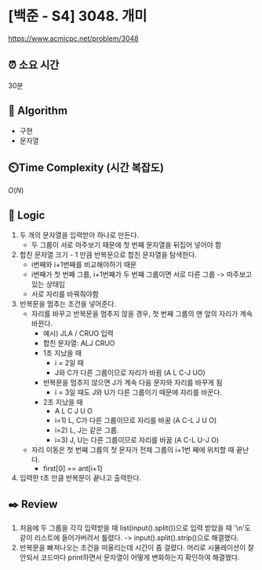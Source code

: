 # [백준 - S4] 3048. 개미
https://www.acmicpc.net/problem/3048

## ⏰  **소요 시간**
30분

## :pushpin: **Algorithm**
- 구현
- 문자열

## ⏲️**Time Complexity (시간 복잡도)**
$O(N)$

## :round_pushpin: **Logic**
1. 두 개의 문자열을 입력받아 하나로 만든다.
    - 두 그룹이 서로 마주보기 때문에 첫 번째 문자열을 뒤집어 넣어야 함
2. 합친 문자열 크기 - 1 만큼 반복문으로 합친 문자열을 탐색한다.
    - i번째와 i+1번째를 비교해야하기 때문
    - i번째가 첫 번째 그룹, i+1번째가 두 번쨰 그룹이면 서로 다른 그룹 -> 마주보고 있는 상태임
    - 서로 자리를 바꿔줘야함
3. 반복문을 멈추는 조건을 넣어준다.
    - 자리를 바꾸고 반복문을 멈추지 않을 경우, 첫 번째 그룹의 맨 앞의 자리가 계속 바뀐다.
        - 예시) JLA / CRUO 입력
        - 합친 문자열: ALJ CRUO
        - 1초 지났을 때
            - i = 2일 때
            - J와 C가 다른 그룹이므로 자리가 바뀜 (A L C-J UO)
        - 반복문을 멈추지 않으면 J가 계속 다음 문자와 자리를 바꾸게 됨
            - i = 3일 때도 J와 U가 다른 그룹이기 때문에 자리를 바꾼다.
        - 2초 지났을 때
            - A L C J U O
            - i=1) L, C가 다른 그룹이므로 자리를 바꿈 (A C-L J U O)
            - i=2) L, J는 같은 그룹.
            - i=3) J, U는 다른 그룹이므로 자리를 바꿈 (A C-L U-J O)
    - 자리 이동은 첫 번쨰 그룹의 첫 문자가 전체 그룹의 i+1번 째에 위치할 때 끝난다.
        - first[0] == ant[i+1]
4. 입력한 t초 만큼 반복문이 끝나고 출력한다.

## :black_nib: **Review**
1. 처음에 두 그룹을 각각 입력받을 때 list(input().split())으로 입력 받았을 때 '\n'도 같이 리스트에 들어가버려서 틀렸다. -> input().split().strip()으로 해결했다.
2. 반복문을 빠져나오는 조건을 떠울리는데 시간이 좀 걸렸다. 머리로 시뮬레이션이 잘 안되서 코드마다 print하면서 문자열이 어떻게 변화하는지 확인하여 해결했다.